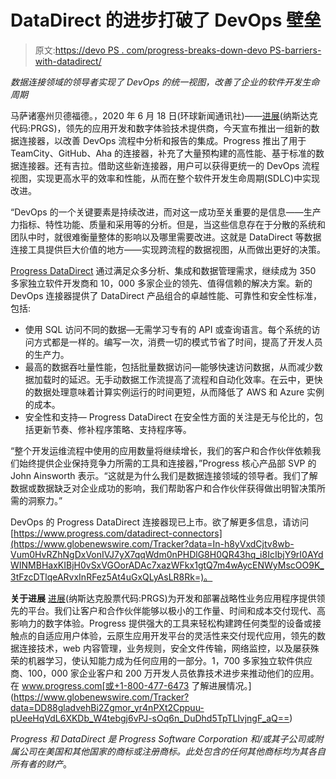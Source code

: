 # DataDirect 的进步打破了 DevOps 壁垒

> 原文:[https://devo PS . com/progress-breaks-down-devo PS-barriers-with-datadirect/](https://devops.com/progress-breaks-down-devops-barriers-with-datadirect/)

*数据连接领域的领导者实现了 DevOps 的统一视图，改善了企业的软件开发生命周期*

马萨诸塞州贝德福德。，2020 年 6 月 18 日(环球新闻通讯社)——[进展](https://www.globenewswire.com/Tracker?data=WlO13dBYUKS7uhWxOANYwBQ__UCtWh6qCkv8-0ZmIv5S6hbmQI53vs6e-Dls_EBRVO3j7YQWzcFQcpE_Ucpa6Q==)(纳斯达克代码:PRGS)，领先的应用开发和数字体验技术提供商，今天宣布推出一组新的数据连接器，以改善 DevOps 流程中分析和报告的集成。Progress 推出了用于 TeamCity、GitHub、Aha 的连接器，补充了大量预构建的高性能、基于标准的数据连接器。还有吉拉。借助这些新连接器，用户可以获得更统一的 DevOps 流程视图，实现更高水平的效率和性能，从而在整个软件开发生命周期(SDLC)中实现改进。

“DevOps 的一个关键要素是持续改进，而对这一成功至关重要的是信息——生产力指标、特性功能、质量和采用等的分析。但是，当这些信息存在于分散的系统和团队中时，就很难衡量整体的影响以及哪里需要改进。这就是 DataDirect 等数据连接工具提供巨大价值的地方——实现跨流程的数据视图，从而做出更好的决策。

[Progress DataDirect](https://www.globenewswire.com/Tracker?data=WlO13dBYUKS7uhWxOANYwP281-kJzvo3AuBR6KUJh-c8ia0v4gU-vROMCs_rDxcXMIPtPoexOehSdha9ogD2QRVZa_TxRQsH_SjBn5BKwH20SL_nt7JKklbTJR4_5h-O) 通过满足众多分析、集成和数据管理需求，继续成为 350 多家独立软件开发商和 10，000 多家企业的领先、值得信赖的解决方案。新的 DevOps 连接器提供了 DataDirect 产品组合的卓越性能、可靠性和安全性标准，包括:

*   使用 SQL 访问不同的数据—无需学习专有的 API 或查询语言。每个系统的访问方式都是一样的。编写一次，消费一切的模式节省了时间，提高了开发人员的生产力。
*   最高的数据吞吐量性能，包括批量数据访问—能够快速访问数据，从而减少数据加载时的延迟。无手动数据工作流提高了流程和自动化效率。在云中，更快的数据处理意味着计算实例运行的时间更短，从而降低了 AWS 和 Azure 实例的成本。
*   安全性和支持— Progress DataDirect 在安全性方面的关注是无与伦比的，包括更新节奏、修补程序策略、支持程序等。

“整个开发运维流程中使用的应用数量将继续增长，我们的客户和合作伙伴依赖我们始终提供企业保持竞争力所需的工具和连接器，”Progress 核心产品部 SVP 的 John Ainsworth 表示。“这就是为什么我们是数据连接领域的领导者。我们了解数据或数据缺乏对企业成功的影响，我们帮助客户和合作伙伴获得做出明智决策所需的洞察力。”

DevOps 的 Progress DataDirect 连接器现已上市。欲了解更多信息，请访问[https://www.progress.com/datadirect-connectors](https://www.globenewswire.com/Tracker?data=In-h8yVxdCjtv8wb-Vum0HvRZhNgDxVonIVJ7yX7qqWdm0nPHDlG8H0QR43hq_i8IcIbjY9rI0AYdWINMBHaxKIBjH0vSxVGOorADAc7xazWFkx1gtQ7m4wAycENWyMscOO9K_3tFzcDTlqeARvxInRFez5At4uGxQLyAsLR8Rk=)。

**关于进展**
[进展](https://www.globenewswire.com/Tracker?data=WlO13dBYUKS7uhWxOANYwC90bPngpQxDO-8wRWbUoONUaqXSI-Et9REghri78gMziIvmKjNMR8g7O_G4yP8gig==)(纳斯达克股票代码:PRGS)为开发和部署战略性业务应用程序提供领先的平台。我们让客户和合作伙伴能够以极小的工作量、时间和成本交付现代、高影响力的数字体验。Progress 提供强大的工具来轻松构建跨任何类型的设备或接触点的自适应用户体验，云原生应用开发平台的灵活性来交付现代应用，领先的数据连接技术，web 内容管理，业务规则，安全文件传输，网络监控，以及屡获殊荣的机器学习，使认知能力成为任何应用的一部分。1，700 多家独立软件供应商、100，000 家企业客户和 200 万开发人员依靠技术进步来推动他们的应用。在 www.progress.com[或+1-800-477-6473 了解进展情况。](https://www.globenewswire.com/Tracker?data=DD88gladvehBi2Zgmor_yr4nPXt2Cppuu-pUeeHqVdL6XKDb_W4tebgj6vPJ-sOq6n_DuDhd5TpTLlvjngF_aQ==)

*Progress 和 DataDirect 是 Progress Software Corporation 和/或其子公司或附属公司在美国和其他国家的商标或注册商标。此处包含的任何其他商标均为其各自所有者的财产*。